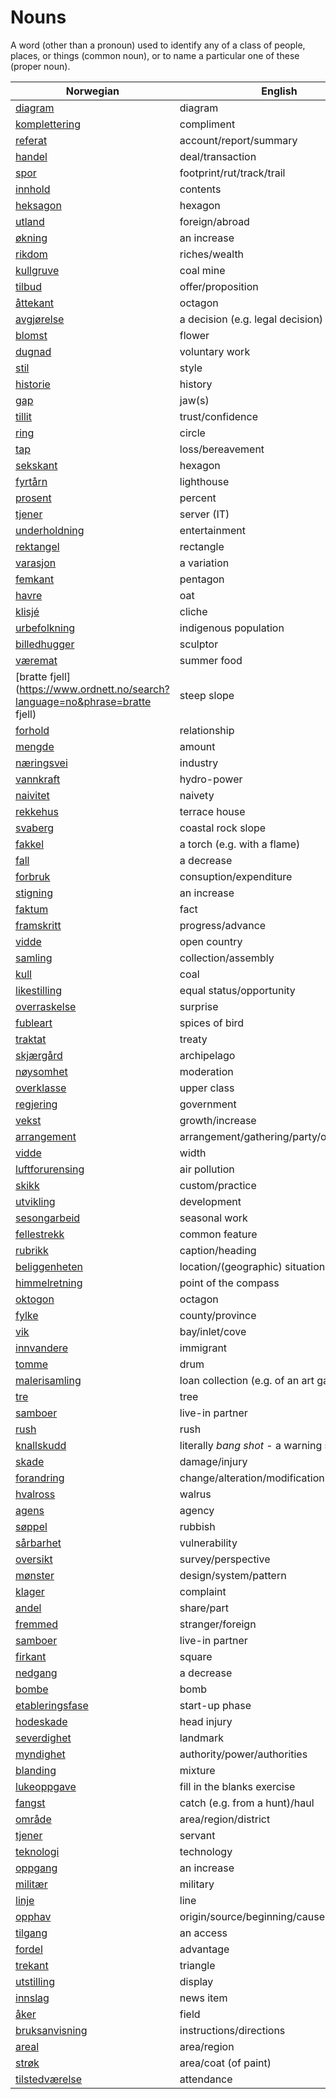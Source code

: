 # Nouns

A word (other than a pronoun) used to identify any of a class of people, places, or things (common noun), or to name a particular one of these (proper noun).

| Norwegian | English | Gender |
| --- | --- | --- |
| [diagram](https://www.ordnett.no/search?language=no&phrase=diagram) | diagram | i |
| [komplettering](https://www.ordnett.no/search?language=no&phrase=komplettering) | compliment | m |
| [referat](https://www.ordnett.no/search?language=no&phrase=referat) | account/report/summary | i |
| [handel](https://www.ordnett.no/search?language=no&phrase=handel) | deal/transaction | m |
| [spor](https://www.ordnett.no/search?language=no&phrase=spor) | footprint/rut/track/trail | i |
| [innhold](https://www.ordnett.no/search?language=no&phrase=innhold) | contents | i |
| [heksagon](https://www.ordnett.no/search?language=no&phrase=heksagon) | hexagon | m |
| [utland](https://www.ordnett.no/search?language=no&phrase=utland) | foreign/abroad | m |
| [økning](https://www.ordnett.no/search?language=no&phrase=økning) | an increase | m |
| [rikdom](https://www.ordnett.no/search?language=no&phrase=rikdom) | riches/wealth | m |
| [kullgruve](https://www.ordnett.no/search?language=no&phrase=kullgruve) | coal mine | m |
| [tilbud](https://www.ordnett.no/search?language=no&phrase=tilbud) | offer/proposition | i |
| [åttekant](https://www.ordnett.no/search?language=no&phrase=åttekant) | octagon | m |
| [avgjørelse](https://www.ordnett.no/search?language=no&phrase=avgjørelse) | a decision (e.g. legal decision) | m |
| [blomst](https://www.ordnett.no/search?language=no&phrase=blomst) | flower | m |
| [dugnad](https://www.ordnett.no/search?language=no&phrase=dugnad) | voluntary work | m |
| [stil](https://www.ordnett.no/search?language=no&phrase=stil) | style | m |
| [historie](https://www.ordnett.no/search?language=no&phrase=historie) | history | m/f |
| [gap](https://www.ordnett.no/search?language=no&phrase=gap) | jaw(s) | m |
| [tillit](https://www.ordnett.no/search?language=no&phrase=tillit) | trust/confidence | m |
| [ring](https://www.ordnett.no/search?language=no&phrase=ring) | circle | m |
| [tap](https://www.ordnett.no/search?language=no&phrase=tap) | loss/bereavement | i |
| [sekskant](https://www.ordnett.no/search?language=no&phrase=sekskant) | hexagon | m |
| [fyrtårn](https://www.ordnett.no/search?language=no&phrase=fyrtårn) | lighthouse | i |
| [prosent](https://www.ordnett.no/search?language=no&phrase=prosent) | percent | m |
| [tjener](https://www.ordnett.no/search?language=no&phrase=tjener) | server (IT) | m |
| [underholdning](https://www.ordnett.no/search?language=no&phrase=underholdning) | entertainment | m |
| [rektangel](https://www.ordnett.no/search?language=no&phrase=rektangel) | rectangle | i |
| [varasjon](https://www.ordnett.no/search?language=no&phrase=varasjon) | a variation | m |
| [femkant](https://www.ordnett.no/search?language=no&phrase=femkant) | pentagon | m |
| [havre](https://www.ordnett.no/search?language=no&phrase=havre) | oat | m |
| [klisjé](https://www.ordnett.no/search?language=no&phrase=klisjé) | cliche | m |
| [urbefolkning](https://www.ordnett.no/search?language=no&phrase=urbefolkning) | indigenous population | m |
| [billedhugger](https://www.ordnett.no/search?language=no&phrase=billedhugger) | sculptor | m |
| [væremat](https://www.ordnett.no/search?language=no&phrase=væremat) | summer food | m |
| [bratte fjell](https://www.ordnett.no/search?language=no&phrase=bratte fjell) | steep slope | m |
| [forhold](https://www.ordnett.no/search?language=no&phrase=forhold) | relationship | i |
| [mengde](https://www.ordnett.no/search?language=no&phrase=mengde) | amount | m |
| [næringsvei](https://www.ordnett.no/search?language=no&phrase=næringsvei) | industry | m |
| [vannkraft](https://www.ordnett.no/search?language=no&phrase=vannkraft) | hydro-power | m |
| [naivitet](https://www.ordnett.no/search?language=no&phrase=naivitet) | naivety | m |
| [rekkehus](https://www.ordnett.no/search?language=no&phrase=rekkehus) | terrace house | i |
| [svaberg](https://www.ordnett.no/search?language=no&phrase=svaberg) | coastal rock slope | i |
| [fakkel](https://www.ordnett.no/search?language=no&phrase=fakkel) | a torch (e.g. with a flame) | m |
| [fall](https://www.ordnett.no/search?language=no&phrase=fall) | a decrease | i |
| [forbruk](https://www.ordnett.no/search?language=no&phrase=forbruk) | consuption/expenditure | i |
| [stigning](https://www.ordnett.no/search?language=no&phrase=stigning) | an increase | m |
| [faktum](https://www.ordnett.no/search?language=no&phrase=faktum) | fact | i |
| [framskritt](https://www.ordnett.no/search?language=no&phrase=framskritt) | progress/advance | i |
| [vidde](https://www.ordnett.no/search?language=no&phrase=vidde) | open country | m |
| [samling](https://www.ordnett.no/search?language=no&phrase=samling) | collection/assembly | m |
| [kull](https://www.ordnett.no/search?language=no&phrase=kull) | coal | i |
| [likestilling](https://www.ordnett.no/search?language=no&phrase=likestilling) | equal status/opportunity | m |
| [overraskelse](https://www.ordnett.no/search?language=no&phrase=overraskelse) | surprise | m |
| [fubleart](https://www.ordnett.no/search?language=no&phrase=fubleart) | spices of bird | m/f |
| [traktat](https://www.ordnett.no/search?language=no&phrase=traktat) | treaty | m |
| [skjærgård](https://www.ordnett.no/search?language=no&phrase=skjærgård) | archipelago | m |
| [nøysomhet](https://www.ordnett.no/search?language=no&phrase=nøysomhet) | moderation | m |
| [overklasse](https://www.ordnett.no/search?language=no&phrase=overklasse) | upper class | m |
| [regjering](https://www.ordnett.no/search?language=no&phrase=regjering) | government | m |
| [vekst](https://www.ordnett.no/search?language=no&phrase=vekst) | growth/increase | m |
| [arrangement](https://www.ordnett.no/search?language=no&phrase=arrangement) | arrangement/gathering/party/organisation | i |
| [vidde](https://www.ordnett.no/search?language=no&phrase=vidde) | width | m/f |
| [luftforurensing](https://www.ordnett.no/search?language=no&phrase=luftforurensing) | air pollution | m |
| [skikk](https://www.ordnett.no/search?language=no&phrase=skikk) | custom/practice | m |
| [utvikling](https://www.ordnett.no/search?language=no&phrase=utvikling) | development | m |
| [sesongarbeid](https://www.ordnett.no/search?language=no&phrase=sesongarbeid) | seasonal work | i |
| [fellestrekk](https://www.ordnett.no/search?language=no&phrase=fellestrekk) | common feature | i |
| [rubrikk](https://www.ordnett.no/search?language=no&phrase=rubrikk) | caption/heading | m |
| [beliggenheten](https://www.ordnett.no/search?language=no&phrase=beliggenheten) | location/(geographic) situation | m/f |
| [himmelretning](https://www.ordnett.no/search?language=no&phrase=himmelretning) | point of the compass | m |
| [oktogon](https://www.ordnett.no/search?language=no&phrase=oktogon) | octagon | m |
| [fylke](https://www.ordnett.no/search?language=no&phrase=fylke) | county/province | i |
| [vik](https://www.ordnett.no/search?language=no&phrase=vik) | bay/inlet/cove | m |
| [innvandere](https://www.ordnett.no/search?language=no&phrase=innvandere) | immigrant | m |
| [tomme](https://www.ordnett.no/search?language=no&phrase=tomme) | drum | m |
| [malerisamling](https://www.ordnett.no/search?language=no&phrase=malerisamling) | loan collection (e.g. of an art gallery) | m |
| [tre](https://www.ordnett.no/search?language=no&phrase=tre) | tree | i |
| [samboer](https://www.ordnett.no/search?language=no&phrase=samboer) | live-in partner | m |
| [rush](https://www.ordnett.no/search?language=no&phrase=rush) | rush | i |
| [knallskudd](https://www.ordnett.no/search?language=no&phrase=knallskudd) | literally _bang shot_ - a warning shot gun | i |
| [skade](https://www.ordnett.no/search?language=no&phrase=skade) | damage/injury | m |
| [forandring](https://www.ordnett.no/search?language=no&phrase=forandring) | change/alteration/modification | m |
| [hvalross](https://www.ordnett.no/search?language=no&phrase=hvalross) | walrus | m |
| [agens](https://www.ordnett.no/search?language=no&phrase=agens) | agency | m |
| [søppel](https://www.ordnett.no/search?language=no&phrase=søppel) | rubbish | i |
| [sårbarhet](https://www.ordnett.no/search?language=no&phrase=sårbarhet) | vulnerability | m |
| [oversikt](https://www.ordnett.no/search?language=no&phrase=oversikt) | survey/perspective | m |
| [mønster](https://www.ordnett.no/search?language=no&phrase=mønster) | design/system/pattern | i |
| [klager](https://www.ordnett.no/search?language=no&phrase=klager) | complaint | m |
| [andel](https://www.ordnett.no/search?language=no&phrase=andel) | share/part | m |
| [fremmed](https://www.ordnett.no/search?language=no&phrase=fremmed) | stranger/foreign | m |
| [samboer](https://www.ordnett.no/search?language=no&phrase=samboer) | live-in partner | m |
| [firkant](https://www.ordnett.no/search?language=no&phrase=firkant) | square | m |
| [nedgang](https://www.ordnett.no/search?language=no&phrase=nedgang) | a decrease | m |
| [bombe](https://www.ordnett.no/search?language=no&phrase=bombe) | bomb | m |
| [etableringsfase](https://www.ordnett.no/search?language=no&phrase=etableringsfase) | start-up phase | m |
| [hodeskade](https://www.ordnett.no/search?language=no&phrase=hodeskade) | head injury | m |
| [severdighet](https://www.ordnett.no/search?language=no&phrase=severdighet) | landmark | m |
| [myndighet](https://www.ordnett.no/search?language=no&phrase=myndighet) | authority/power/authorities | m |
| [blanding](https://www.ordnett.no/search?language=no&phrase=blanding) | mixture | m |
| [lukeoppgave](https://www.ordnett.no/search?language=no&phrase=lukeoppgave) | fill in the blanks exercise | m |
| [fangst](https://www.ordnett.no/search?language=no&phrase=fangst) | catch (e.g. from a hunt)/haul | m |
| [område](https://www.ordnett.no/search?language=no&phrase=område) | area/region/district | i |
| [tjener](https://www.ordnett.no/search?language=no&phrase=tjener) | servant | m |
| [teknologi](https://www.ordnett.no/search?language=no&phrase=teknologi) | technology | m |
| [oppgang](https://www.ordnett.no/search?language=no&phrase=oppgang) | an increase | m |
| [militær](https://www.ordnett.no/search?language=no&phrase=militær) | military | m |
| [linje](https://www.ordnett.no/search?language=no&phrase=linje) | line | m |
| [opphav](https://www.ordnett.no/search?language=no&phrase=opphav) | origin/source/beginning/cause | i |
| [tilgang](https://www.ordnett.no/search?language=no&phrase=tilgang) | an access | i |
| [fordel](https://www.ordnett.no/search?language=no&phrase=fordel) | advantage | m |
| [trekant](https://www.ordnett.no/search?language=no&phrase=trekant) | triangle | m |
| [utstilling](https://www.ordnett.no/search?language=no&phrase=utstilling) | display | m |
| [innslag](https://www.ordnett.no/search?language=no&phrase=innslag) | news item | i |
| [åker](https://www.ordnett.no/search?language=no&phrase=åker) | field | m |
| [bruksanvisning](https://www.ordnett.no/search?language=no&phrase=bruksanvisning) | instructions/directions | m |
| [areal](https://www.ordnett.no/search?language=no&phrase=areal) | area/region | i |
| [strøk](https://www.ordnett.no/search?language=no&phrase=strøk) | area/coat (of paint) | i |
| [tilstedværelse](https://www.ordnett.no/search?language=no&phrase=tilstedværelse) | attendance | i |

